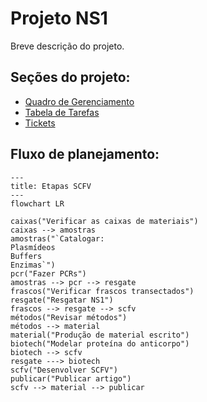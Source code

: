 # Projeto NS1
Breve descrição do projeto.

## Seções do projeto:
- [Quadro de Gerenciamento](https://github.com/users/Neblinus/projects/6/views/1)
- [Tabela de Tarefas](https://github.com/users/Neblinus/projects/6/views/3?layout=table)
- [Tickets](https://github.com/Neblinus/LBTM/issues?q=is%3Aissue%20state%3Aopen%20project%3ANeblinus%2F6)

## Fluxo de planejamento:

```mermaid
---
title: Etapas SCFV
---
flowchart LR

caixas("Verificar as caixas de materiais")
caixas --> amostras
amostras("`Catalogar:
Plasmídeos
Buffers
Enzimas`")
pcr("Fazer PCRs")
amostras --> pcr --> resgate
frascos("Verificar frascos transectados")
resgate("Resgatar NS1")
frascos --> resgate --> scfv
métodos("Revisar métodos")
métodos --> material
material("Produção de material escrito")
biotech("Modelar proteína do anticorpo")
biotech --> scfv
resgate ---> biotech
scfv("Desenvolver SCFV")
publicar("Publicar artigo")
scfv --> material --> publicar
```
